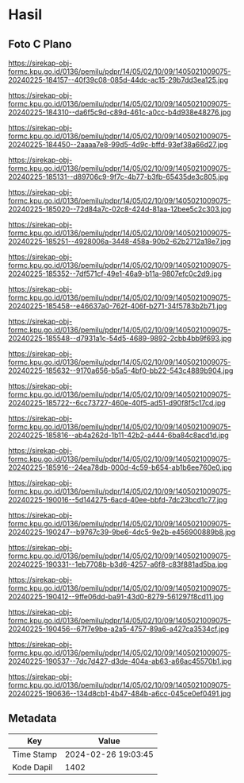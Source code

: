 # Hasil

## Foto C Plano

https://sirekap-obj-formc.kpu.go.id/0136/pemilu/pdpr/14/05/02/10/09/1405021009075-20240225-184157--40f39c08-085d-44dc-ac15-29b7dd3ea125.jpg

https://sirekap-obj-formc.kpu.go.id/0136/pemilu/pdpr/14/05/02/10/09/1405021009075-20240225-184310--da6f5c9d-c89d-461c-a0cc-b4d938e48276.jpg

https://sirekap-obj-formc.kpu.go.id/0136/pemilu/pdpr/14/05/02/10/09/1405021009075-20240225-184450--2aaaa7e8-99d5-4d9c-bffd-93ef38a66d27.jpg

https://sirekap-obj-formc.kpu.go.id/0136/pemilu/pdpr/14/05/02/10/09/1405021009075-20240225-185131--d89706c9-9f7c-4b77-b3fb-65435de3c805.jpg

https://sirekap-obj-formc.kpu.go.id/0136/pemilu/pdpr/14/05/02/10/09/1405021009075-20240225-185020--72d84a7c-02c8-424d-81aa-12bee5c2c303.jpg

https://sirekap-obj-formc.kpu.go.id/0136/pemilu/pdpr/14/05/02/10/09/1405021009075-20240225-185251--4928006a-3448-458a-90b2-62b2712a18e7.jpg

https://sirekap-obj-formc.kpu.go.id/0136/pemilu/pdpr/14/05/02/10/09/1405021009075-20240225-185352--7df571cf-49e1-46a9-b11a-9807efc0c2d9.jpg

https://sirekap-obj-formc.kpu.go.id/0136/pemilu/pdpr/14/05/02/10/09/1405021009075-20240225-185458--e46637a0-762f-406f-b271-34f5783b2b71.jpg

https://sirekap-obj-formc.kpu.go.id/0136/pemilu/pdpr/14/05/02/10/09/1405021009075-20240225-185548--d7931a1c-54d5-4689-9892-2cbb4bb9f693.jpg

https://sirekap-obj-formc.kpu.go.id/0136/pemilu/pdpr/14/05/02/10/09/1405021009075-20240225-185632--9170a656-b5a5-4bf0-bb22-543c4889b904.jpg

https://sirekap-obj-formc.kpu.go.id/0136/pemilu/pdpr/14/05/02/10/09/1405021009075-20240225-185722--6cc73727-460e-40f5-ad51-d90f8f5c17cd.jpg

https://sirekap-obj-formc.kpu.go.id/0136/pemilu/pdpr/14/05/02/10/09/1405021009075-20240225-185816--ab4a262d-1b11-42b2-a444-6ba84c8acd1d.jpg

https://sirekap-obj-formc.kpu.go.id/0136/pemilu/pdpr/14/05/02/10/09/1405021009075-20240225-185916--24ea78db-000d-4c59-b654-ab1b6ee760e0.jpg

https://sirekap-obj-formc.kpu.go.id/0136/pemilu/pdpr/14/05/02/10/09/1405021009075-20240225-190016--5d144275-6acd-40ee-bbfd-7dc23bcd1c77.jpg

https://sirekap-obj-formc.kpu.go.id/0136/pemilu/pdpr/14/05/02/10/09/1405021009075-20240225-190247--b9767c39-9be6-4dc5-9e2b-e456900889b8.jpg

https://sirekap-obj-formc.kpu.go.id/0136/pemilu/pdpr/14/05/02/10/09/1405021009075-20240225-190331--1eb7708b-b3d6-4257-a6f8-c83f881ad5ba.jpg

https://sirekap-obj-formc.kpu.go.id/0136/pemilu/pdpr/14/05/02/10/09/1405021009075-20240225-190412--9ffe06dd-ba91-43d0-8279-561297f8cd11.jpg

https://sirekap-obj-formc.kpu.go.id/0136/pemilu/pdpr/14/05/02/10/09/1405021009075-20240225-190456--67f7e9be-a2a5-4757-89a6-a427ca3534cf.jpg

https://sirekap-obj-formc.kpu.go.id/0136/pemilu/pdpr/14/05/02/10/09/1405021009075-20240225-190537--7dc7d427-d3de-404a-ab63-a66ac45570b1.jpg

https://sirekap-obj-formc.kpu.go.id/0136/pemilu/pdpr/14/05/02/10/09/1405021009075-20240225-190636--134d8cb1-4b47-484b-a6cc-045ce0ef0491.jpg


## Metadata

| Key        | Value               |
| ---------- | ------------------- |
| Time Stamp | 2024-02-26 19:03:45 |
| Kode Dapil | 1402                |



